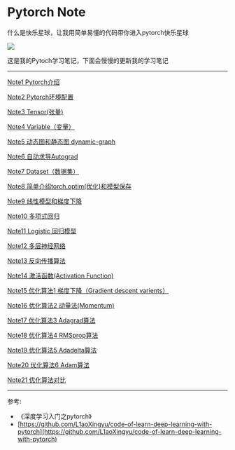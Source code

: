 # Pytorch Note

什么是快乐星球，让我用简单易懂的代码带你进入pytorch快乐星球

![](https://img-blog.csdnimg.cn/img_convert/ac4fe519487d89d342cb05d2f710a20c.png)

这是我的Pytoch学习笔记，下面会慢慢的更新我的学习笔记

---
[Note1 Pytorch介绍](https://blog.csdn.net/weixin_45508265/article/details/117808642)

[Note2 Pytorch环境配置](https://blog.csdn.net/weixin_45508265/article/details/117809016)

[Note3 Tensor(张量)](https://blog.csdn.net/weixin_45508265/article/details/117811600)

[Note4 Variable（变量）](https://blog.csdn.net/weixin_45508265/article/details/117812880)

[Note5 动态图和静态图 dynamic-graph](https://blog.csdn.net/weixin_45508265/article/details/117816228)

[Note6 自动求导Autograd](https://blog.csdn.net/weixin_45508265/article/details/117816977)

[Note7 Dataset（数据集）](https://blog.csdn.net/weixin_45508265/article/details/117818268)

[Note8 简单介绍torch.optim(优化)和模型保存](https://blog.csdn.net/weixin_45508265/article/details/117819532)

[Note9 线性模型和梯度下降](https://blog.csdn.net/weixin_45508265/article/details/117827063)

[Note10 多项式回归](https://blog.csdn.net/weixin_45508265/article/details/117827333)

[Note11 Logistic 回归模型](https://blog.csdn.net/weixin_45508265/article/details/117828669)

[Note12 多层神经网络](https://blog.csdn.net/weixin_45508265/article/details/117848000)

[Note13 反向传播算法](https://blog.csdn.net/weixin_45508265/article/details/117855631)

[Note14 激活函数(Activation Function)](https://blog.csdn.net/weixin_45508265/article/details/117856338)

[Note15 优化算法1 梯度下降（Gradient descent varients）](https://blog.csdn.net/weixin_45508265/article/details/117859824)

[Note16 优化算法2 动量法(Momentum)](https://blog.csdn.net/weixin_45508265/article/details/117874046)

[Note17 优化算法3 Adagrad算法](https://blog.csdn.net/weixin_45508265/article/details/117877596)

[Note18 优化算法4 RMSprop算法](https://blog.csdn.net/weixin_45508265/article/details/117885569)

[Note19 优化算法5 Adadelta算法](https://blog.csdn.net/weixin_45508265/article/details/118930950)

[Note20 优化算法6 Adam算法](https://blog.csdn.net/weixin_45508265/article/details/118931366)

[Note21 优化算法对比](https://blog.csdn.net/weixin_45508265/article/details/118931198)


---

参考:
- 《深度学习入门之pytorch》
- [https://github.com/L1aoXingyu/code-of-learn-deep-learning-with-pytorch](https://github.com/L1aoXingyu/code-of-learn-deep-learning-with-pytorch)

